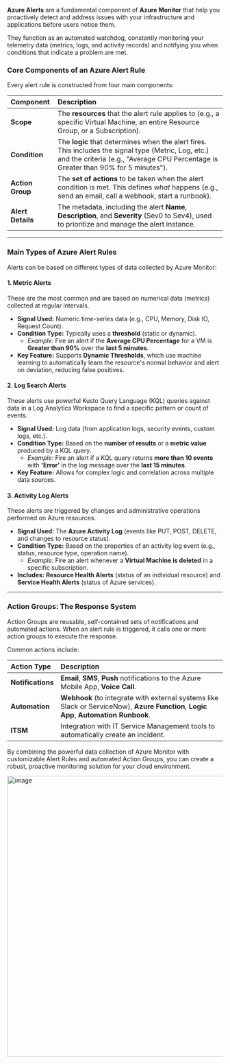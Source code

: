 **Azure Alerts** are a fundamental component of **Azure Monitor** that help you proactively detect and address issues with your infrastructure and applications before users notice them.

They function as an automated watchdog, constantly monitoring your telemetry data (metrics, logs, and activity records) and notifying you when conditions that indicate a problem are met.

### Core Components of an Azure Alert Rule

Every alert rule is constructed from four main components:

| Component | Description |
| :--- | :--- |
| **Scope** | The **resources** that the alert rule applies to (e.g., a specific Virtual Machine, an entire Resource Group, or a Subscription). |
| **Condition** | The **logic** that determines when the alert fires. This includes the signal type (Metric, Log, etc.) and the criteria (e.g., "Average CPU Percentage is Greater than 90% for 5 minutes"). |
| **Action Group** | The **set of actions** to be taken when the alert condition is met. This defines *what* happens (e.g., send an email, call a webhook, start a runbook). |
| **Alert Details** | The metadata, including the alert **Name**, **Description**, and **Severity** (Sev0 to Sev4), used to prioritize and manage the alert instance. |

---

### Main Types of Azure Alert Rules

Alerts can be based on different types of data collected by Azure Monitor:

#### 1. Metric Alerts
These are the most common and are based on numerical data (metrics) collected at regular intervals.

* **Signal Used:** Numeric time-series data (e.g., CPU, Memory, Disk IO, Request Count).
* **Condition Type:** Typically uses a **threshold** (static or dynamic).
    * *Example:* Fire an alert if the **Average CPU Percentage** for a VM is **Greater than 90%** over the **last 5 minutes**.
* **Key Feature:** Supports **Dynamic Thresholds**, which use machine learning to automatically learn the resource's normal behavior and alert on deviation, reducing false positives.

#### 2. Log Search Alerts
These alerts use powerful Kusto Query Language (KQL) queries against data in a Log Analytics Workspace to find a specific pattern or count of events.

* **Signal Used:** Log data (from application logs, security events, custom logs, etc.).
* **Condition Type:** Based on the **number of results** or a **metric value** produced by a KQL query.
    * *Example:* Fire an alert if a KQL query returns **more than 10 events** with **'Error'** in the log message over the **last 15 minutes**.
* **Key Feature:** Allows for complex logic and correlation across multiple data sources.

#### 3. Activity Log Alerts
These alerts are triggered by changes and administrative operations performed on Azure resources.

* **Signal Used:** The **Azure Activity Log** (events like PUT, POST, DELETE, and changes to resource status).
* **Condition Type:** Based on the properties of an activity log event (e.g., status, resource type, operation name).
    * *Example:* Fire an alert whenever a **Virtual Machine is deleted** in a specific subscription.
* **Includes:** **Resource Health Alerts** (status of an individual resource) and **Service Health Alerts** (status of Azure services).

---

### Action Groups: The Response System

Action Groups are reusable, self-contained sets of notifications and automated actions. When an alert rule is triggered, it calls one or more action groups to execute the response.

Common actions include:

| Action Type | Description |
| :--- | :--- |
| **Notifications** | **Email**, **SMS**, **Push** notifications to the Azure Mobile App, **Voice Call**. |
| **Automation** | **Webhook** (to integrate with external systems like Slack or ServiceNow), **Azure Function**, **Logic App**, **Automation Runbook**. |
| **ITSM** | Integration with IT Service Management tools to automatically create an incident. |

By combining the powerful data collection of Azure Monitor with customizable Alert Rules and automated Action Groups, you can create a robust, proactive monitoring solution for your cloud environment.


<img width="1170" height="655" alt="image" src="https://github.com/user-attachments/assets/a3aaf39d-b96a-405a-9914-8f00741943ac" />

